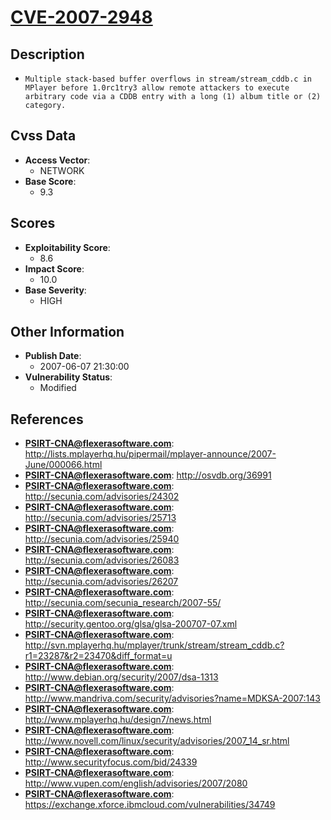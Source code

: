 
# [CVE-2007-2948](http://lists.mplayerhq.hu/pipermail/mplayer-announce/2007-June/000066.html)

## Description

- `Multiple stack-based buffer overflows in stream/stream_cddb.c in MPlayer before 1.0rc1try3 allow remote attackers to execute arbitrary code via a CDDB entry with a long (1) album title or (2) category.`

## Cvss Data

- **Access Vector**:
  - NETWORK
- **Base Score**:
  - 9.3

## Scores

- **Exploitability Score**:
  - 8.6
- **Impact Score**:
  - 10.0
- **Base Severity**:
  - HIGH

## Other Information

- **Publish Date**:
  - 2007-06-07 21:30:00
- **Vulnerability Status**:
  - Modified

## References

- **PSIRT-CNA@flexerasoftware.com**: http://lists.mplayerhq.hu/pipermail/mplayer-announce/2007-June/000066.html
- **PSIRT-CNA@flexerasoftware.com**: http://osvdb.org/36991
- **PSIRT-CNA@flexerasoftware.com**: http://secunia.com/advisories/24302
- **PSIRT-CNA@flexerasoftware.com**: http://secunia.com/advisories/25713
- **PSIRT-CNA@flexerasoftware.com**: http://secunia.com/advisories/25940
- **PSIRT-CNA@flexerasoftware.com**: http://secunia.com/advisories/26083
- **PSIRT-CNA@flexerasoftware.com**: http://secunia.com/advisories/26207
- **PSIRT-CNA@flexerasoftware.com**: http://secunia.com/secunia_research/2007-55/
- **PSIRT-CNA@flexerasoftware.com**: http://security.gentoo.org/glsa/glsa-200707-07.xml
- **PSIRT-CNA@flexerasoftware.com**: http://svn.mplayerhq.hu/mplayer/trunk/stream/stream_cddb.c?r1=23287&r2=23470&diff_format=u
- **PSIRT-CNA@flexerasoftware.com**: http://www.debian.org/security/2007/dsa-1313
- **PSIRT-CNA@flexerasoftware.com**: http://www.mandriva.com/security/advisories?name=MDKSA-2007:143
- **PSIRT-CNA@flexerasoftware.com**: http://www.mplayerhq.hu/design7/news.html
- **PSIRT-CNA@flexerasoftware.com**: http://www.novell.com/linux/security/advisories/2007_14_sr.html
- **PSIRT-CNA@flexerasoftware.com**: http://www.securityfocus.com/bid/24339
- **PSIRT-CNA@flexerasoftware.com**: http://www.vupen.com/english/advisories/2007/2080
- **PSIRT-CNA@flexerasoftware.com**: https://exchange.xforce.ibmcloud.com/vulnerabilities/34749
